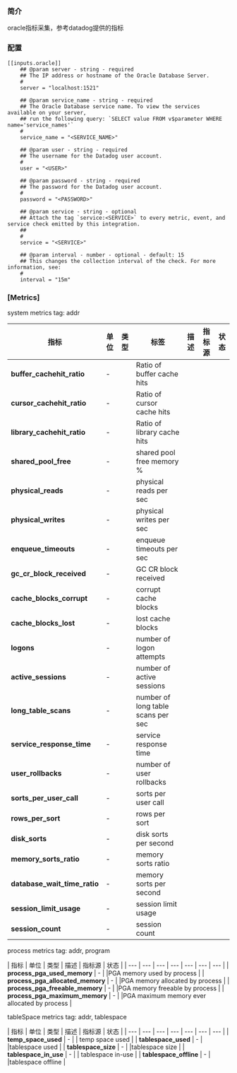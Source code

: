 ### 简介
oracle指标采集，参考datadog提供的指标

### 配置
```
[[inputs.oracle]]
    ## @param server - string - required
    ## The IP address or hostname of the Oracle Database Server.
    #
    server = "localhost:1521"

    ## @param service_name - string - required
    ## The Oracle Database service name. To view the services available on your server,
    ## run the following query: `SELECT value FROM v$parameter WHERE name='service_names'`
    #
    service_name = "<SERVICE_NAME>"

    ## @param user - string - required
    ## The username for the Datadog user account.
    #
    user = "<USER>"

    ## @param password - string - required
    ## The password for the Datadog user account.
    #
    password = "<PASSWORD>"

    ## @param service - string - optional
    ## Attach the tag `service:<SERVICE>` to every metric, event, and service check emitted by this integration.
    ##
    #
    service = "<SERVICE>"

    ## @param interval - number - optional - default: 15
    ## This changes the collection interval of the check. For more information, see:
    #
    interval = "15m"
```

### [Metrics]

system metrics
tag: addr

| 指标  | 单位 | 类型 | 标签 | 描述  | 指标源 | 状态 |
| --- | --- | --- | --- | --- | --- | --- |
| **buffer_cachehit_ratio** | - |  |Ratio of buffer cache hits |
| **cursor_cachehit_ratio** | - |  |Ratio of cursor cache hits |
| **library_cachehit_ratio** | - |   |Ratio of library cache hits |
| **shared_pool_free** |  - |  |shared pool free memory % |
| **physical_reads** | - |  |physical reads per sec |
| **physical_writes** | - |  |physical writes per sec |
| **enqueue_timeouts** | - |  |enqueue timeouts per sec |
| **gc_cr_block_received** | - |  |GC CR block received |
| **cache_blocks_corrupt** | - |  |corrupt cache blocks |
| **cache_blocks_lost** | - |  |lost cache blocks |
| **logons** | - |  |number of logon attempts |
| **active_sessions** | - |  |number of active sessions |
| **long_table_scans** | - |  |number of long table scans per sec |
| **service_response_time** | - |  |service response time |
| **user_rollbacks** | - |  |number of user rollbacks |
| **sorts_per_user_call** | - |  |sorts per user call |
| **rows_per_sort** | - |  |rows per sort |
| **disk_sorts** | - |  |disk sorts per second |
| **memory_sorts_ratio** | - |  |memory sorts ratio |
| **database_wait_time_ratio** | - |  |memory sorts per second |
| **session_limit_usage** | - |  |session limit usage |
| **session_count** | - |  |session count |

process metrics
tag: addr, program  

| 指标  | 单位 | 类型 | 描述  | 指标源 | 状态 |
| --- | --- | --- | --- | --- | --- | --- |
| **process_pga_used_memory** | - |  |PGA memory used by process |
| **process_pga_allocated_memory** | - |  |PGA memory allocated by process |
| **process_pga_freeable_memory** | - |  |PGA memory freeable by process |
| **process_pga_maximum_memory** | - |  |PGA maximum memory ever allocated by process |

tableSpace metrics
tag: addr, tablespace

| 指标  | 单位 | 类型 | 描述  | 指标源 | 状态 |
| --- | --- | --- | --- | --- | --- | --- |
| **temp_space_used** | - |  | temp space used |
| **tablespace_used** | - |  |tablespace used |
| **tablespace_size** | - |  |tablespace size |
| **tablespace_in_use** | - |  | tablespace in-use |
| **tablespace_offline** | - |  |tablespace offline |






